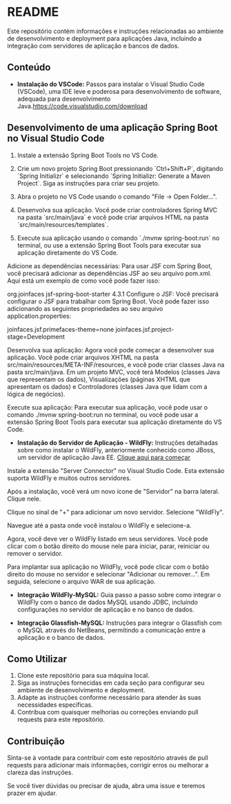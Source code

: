 # README

Este repositório contém informações e instruções relacionadas ao ambiente de desenvolvimento e deployment para aplicações Java, incluindo a integração com servidores de aplicação e bancos de dados.

## Conteúdo

- **Instalação do VSCode:** Passos para instalar o Visual Studio Code (VSCode), uma IDE leve e poderosa para desenvolvimento de software, adequada para desenvolvimento Java.https://code.visualstudio.com/download


## Desenvolvimento de uma aplicação Spring Boot no Visual Studio Code

1. Instale a extensão Spring Boot Tools no VS Code.

2. Crie um novo projeto Spring Boot pressionando \`Ctrl+Shift+P\`, digitando \`Spring Initializr\` e selecionando \`Spring Initializr: Generate a Maven Project\`. Siga as instruções para criar seu projeto.

3. Abra o projeto no VS Code usando o comando \"File -> Open Folder...\".

4. Desenvolva sua aplicação. Você pode criar controladores Spring MVC na pasta \`src/main/java\` e você pode criar arquivos HTML na pasta \`src/main/resources/templates\`.

5. Execute sua aplicação usando o comando \`./mvnw spring-boot:run\` no terminal, ou use a extensão Spring Boot Tools para executar sua aplicação diretamente do VS Code.

Adicione as dependências necessárias: Para usar JSF com Spring Boot, você precisará adicionar as dependências JSF ao seu arquivo pom.xml. Aqui está um exemplo de como você pode fazer isso:

<dependency>
    <groupId>org.joinfaces</groupId>
    <artifactId>jsf-spring-boot-starter</artifactId>
    <version>4.3.1</version>
</dependency>
Configure o JSF: Você precisará configurar o JSF para trabalhar com Spring Boot. Você pode fazer isso adicionando as seguintes propriedades ao seu arquivo application.properties:

joinfaces.jsf.primefaces-theme=none
joinfaces.jsf.project-stage=Development


Desenvolva sua aplicação: Agora você pode começar a desenvolver sua aplicação. Você pode criar arquivos XHTML na pasta src/main/resources/META-INF/resources, e você pode criar classes Java na pasta src/main/java. Em um projeto MVC, você terá Modelos (classes Java que representam os dados), Visualizações (páginas XHTML que apresentam os dados) e Controladores (classes Java que lidam com a lógica de negócios).

Execute sua aplicação: Para executar sua aplicação, você pode usar o comando ./mvnw spring-boot:run no terminal, ou você pode usar a extensão Spring Boot Tools para executar sua aplicação diretamente do VS Code.

- **Instalação do Servidor de Aplicação - WildFly:** Instruções detalhadas sobre como instalar o WildFly, anteriormente conhecido como JBoss, um servidor de aplicação Java EE. [Clique aqui para começar](https://www.wildfly.org/get-started/)

Instale a extensão "Server Connector" no Visual Studio Code. Esta extensão suporta WildFly e muitos outros servidores.

Após a instalação, você verá um novo ícone de "Servidor" na barra lateral. Clique nele.

Clique no sinal de "+" para adicionar um novo servidor. Selecione "WildFly".

Navegue até a pasta onde você instalou o WildFly e selecione-a.

Agora, você deve ver o WildFly listado em seus servidores. Você pode clicar com o botão direito do mouse nele para iniciar, parar, reiniciar ou remover o servidor.

Para implantar sua aplicação no WildFly, você pode clicar com o botão direito do mouse no servidor e selecionar "Adicionar ou remover...". Em seguida, selecione o arquivo WAR de sua aplicação.



- **Integração WildFly-MySQL:** Guia passo a passo sobre como integrar o WildFly com o banco de dados MySQL usando JDBC, incluindo configurações no servidor de aplicação e no banco de dados.

- **Integração Glassfish-MySQL:** Instruções para integrar o Glassfish com o MySQL através do NetBeans, permitindo a comunicação entre a aplicação e o banco de dados.

## Como Utilizar

1. Clone este repositório para sua máquina local.
2. Siga as instruções fornecidas em cada seção para configurar seu ambiente de desenvolvimento e deployment.
3. Adapte as instruções conforme necessário para atender às suas necessidades específicas.
4. Contribua com quaisquer melhorias ou correções enviando pull requests para este repositório.

## Contribuição

Sinta-se à vontade para contribuir com este repositório através de pull requests para adicionar mais informações, corrigir erros ou melhorar a clareza das instruções.

Se você tiver dúvidas ou precisar de ajuda, abra uma issue e teremos prazer em ajudar.

